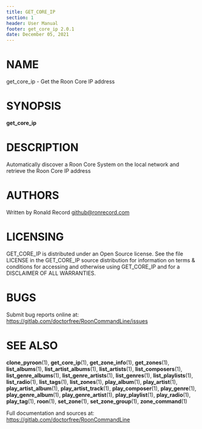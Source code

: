```yaml
---
title: GET_CORE_IP
section: 1
header: User Manual
footer: get_core_ip 2.0.1
date: December 05, 2021
---
```

# NAME
get_core_ip - Get the Roon Core IP address

# SYNOPSIS
**get_core_ip**

# DESCRIPTION
Automatically discover a Roon Core System on the local network and retrieve the Roon Core IP address

# AUTHORS
Written by Ronald Record github@ronrecord.com

# LICENSING
GET_CORE_IP is distributed under an Open Source license.
See the file LICENSE in the GET_CORE_IP source distribution
for information on terms &amp; conditions for accessing and
otherwise using GET_CORE_IP and for a DISCLAIMER OF ALL WARRANTIES.

# BUGS
Submit bug reports online at: https://gitlab.com/doctorfree/RoonCommandLine/issues

# SEE ALSO
**clone_pyroon**(1), **get_core_ip**(1), **get_zone_info**(1), **get_zones**(1), **list_albums**(1), **list_artist_albums**(1), **list_artists**(1), **list_composers**(1), **list_genre_albums**(1), **list_genre_artists**(1), **list_genres**(1), **list_playlists**(1), **list_radio**(1), **list_tags**(1), **list_zones**(1), **play_album**(1), **play_artist**(1), **play_artist_album**(1), **play_artist_track**(1), **play_composer**(1), **play_genre**(1), **play_genre_album**(1), **play_genre_artist**(1), **play_playlist**(1), **play_radio**(1), **play_tag**(1), **roon**(1), **set_zone**(1), **set_zone_group**(1), **zone_command**(1)

Full documentation and sources at: https://gitlab.com/doctorfree/RoonCommandLine

